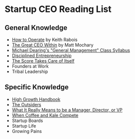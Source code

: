 # Startup CEO Reading List

## General Knowledge
* [How to Operate](https://genius.com/Keith-rabois-lecture-14-how-to-operate-annotated) by Keith Rabois
* [The Great CEO Within](https://docs.google.com/document/d/1ZJZbv4J6FZ8Dnb0JuMhJxTnwl-dwqx5xl0s65DE3wO8/edit#heading=h.pdmqf3646hgt) by Matt Mochary
* [Michael Dearing's "General Management" Class Syllabus](https://docs.google.com/document/d/12urC2W5rjN4mCbKCB3SL_gCcfJBYqn0qqdQMOHDCg9M/edit)
* [Disciplined Entrepreneurship](https://www.amazon.com/Disciplined-Entrepreneurship-Steps-Successful-Startup-ebook/dp/B00DQ97TWO/)
* [The Score Takes Care of Itself](https://www.amazon.com/Score-Takes-Care-Itself-Philosophy-ebook/dp/B002G54Y04/)
* Founders at Work
* Tribal Leadership

## Specific Knowledge
* [High Growth Handbook](https://www.amazon.com/High-Growth-Handbook-Elad-Gil-ebook/dp/B07DRPGGQ7/)
* [The Outsiders](https://www.amazon.com/Outsiders-Unconventional-Radically-Rational-Blueprint-ebook/dp/B009G1T74O/)
* [What It Really Means to be a Manager, Director, or VP](https://kellblog.com/2015/03/08/career-development-what-it-really-means-to-be-a-manager-director-or-vp/)
* [When Coffee and Kale Compete](https://www.amazon.com/When-Coffee-Kale-Compete-products-ebook/dp/B07C7HH662)
* Startup Boards
* Startup Life
* Growing Pains

